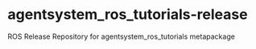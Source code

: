 agentsystem_ros_tutorials-release
=================================

ROS Release Repository for agentsystem_ros_tutorials metapackage 
